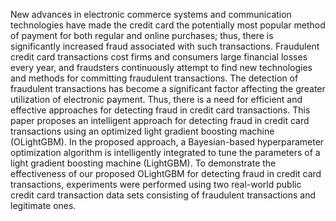 New advances in electronic commerce systems and communication technologies have made the credit card the potentially most popular method of payment for both regular and online purchases; thus, there is significantly increased fraud associated with such transactions. Fraudulent credit card transactions cost firms and consumers large financial losses every year, and fraudsters continuously attempt to find new technologies and methods for committing fraudulent transactions. The detection of fraudulent transactions has become a significant factor affecting the greater utilization of electronic payment. Thus, there is a need for efficient and effective approaches for detecting fraud in credit card transactions. This paper proposes an intelligent approach for detecting fraud in credit card transactions using an optimized light gradient boosting machine (OLightGBM). In the proposed approach, a Bayesian-based hyperparameter optimization algorithm is intelligently integrated to tune the parameters of a light gradient boosting machine (LightGBM). To demonstrate the effectiveness of our proposed OLightGBM for detecting fraud in credit card transactions, experiments were performed using two real-world public credit card transaction data sets consisting of fraudulent transactions and legitimate ones.
